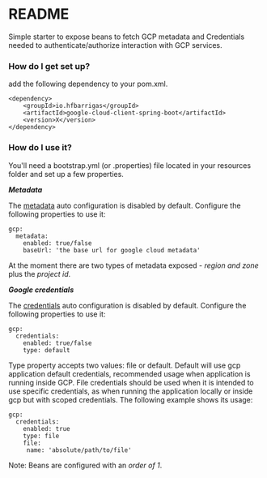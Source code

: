 # README #

Simple starter to expose beans to fetch GCP metadata and Credentials needed to authenticate/authorize interaction with GCP
services.

### How do I get set up? ###

add the following dependency to your pom.xml.

    <dependency>
        <groupId>io.hfbarrigas</groupId>
        <artifactId>google-cloud-client-spring-boot</artifactId>
        <version>X</version>
    </dependency>
    
### How do I use it? ###
You'll need a bootstrap.yml (or .properties) file located in your resources folder and set up a few properties.

***Metadata***

The [metadata](https://cloud.google.com/compute/docs/storing-retrieving-metadata) auto configuration is disabled by default.
Configure the following properties to use it:

    gcp:
      metadata:
        enabled: true/false
        baseUrl: 'the base url for google cloud metadata'

At the moment there are two types of metadata exposed - *region and zone* plus the *project id*. 

***Google credentials***

The [credentials](https://cloud.google.com/docs/authentication/production) auto configuration is disabled by default.
Configure the following properties to use it:

    gcp:
      credentials:
        enabled: true/false
        type: default

Type property accepts two values: file or default. Default will use gcp application default credentials, recommended usage when 
application is running inside GCP. File credentials should be used when it is intended to use specific credentials, as when running
the application locally or inside gcp but with scoped credentials. The following example shows its usage:

    gcp:
      credentials:
        enabled: true
        type: file
        file:
         name: 'absolute/path/to/file'

Note: Beans are configured with an *order of 1*.
